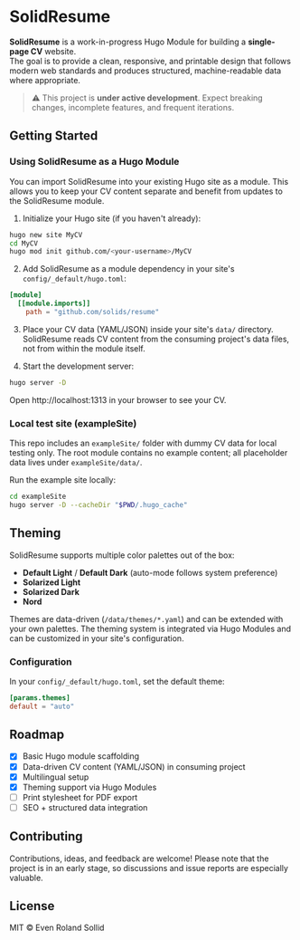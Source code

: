 # SolidResume

**SolidResume** is a work-in-progress Hugo Module for building a **single-page CV** website.  
The goal is to provide a clean, responsive, and printable design that follows modern web standards and produces structured, machine-readable data where appropriate.

> ⚠️ This project is **under active development**. Expect breaking changes, incomplete features, and frequent iterations.

## Getting Started

### Using SolidResume as a Hugo Module

You can import SolidResume into your existing Hugo site as a module. This allows you to keep your CV content separate and benefit from updates to the SolidResume module.

1. Initialize your Hugo site (if you haven't already):
```bash
hugo new site MyCV
cd MyCV
hugo mod init github.com/<your-username>/MyCV
```

2. Add SolidResume as a module dependency in your site's `config/_default/hugo.toml`:
```toml
[module]
  [[module.imports]]
    path = "github.com/solids/resume"
```

3. Place your CV data (YAML/JSON) inside your site's `data/` directory. SolidResume reads CV content from the consuming project's data files, not from within the module itself.

4. Start the development server:
```bash
hugo server -D
```

Open http://localhost:1313 in your browser to see your CV.

### Local test site (exampleSite)

This repo includes an `exampleSite/` folder with dummy CV data for local testing only. The root module contains no example content; all placeholder data lives under `exampleSite/data/`.

Run the example site locally:

```bash
cd exampleSite
hugo server -D --cacheDir "$PWD/.hugo_cache"
```

## Theming

SolidResume supports multiple color palettes out of the box:

- **Default Light** / **Default Dark** (auto-mode follows system preference)
- **Solarized Light**
- **Solarized Dark**
- **Nord**

Themes are data-driven (`/data/themes/*.yaml`) and can be extended with your own palettes. The theming system is integrated via Hugo Modules and can be customized in your site's configuration.

### Configuration

In your `config/_default/hugo.toml`, set the default theme:

```toml
[params.themes]
default = "auto"
```

## Roadmap

- [x] Basic Hugo module scaffolding
- [x] Data-driven CV content (YAML/JSON) in consuming project
- [x] Multilingual setup
- [x] Theming support via Hugo Modules
- [ ] Print stylesheet for PDF export
- [ ] SEO + structured data integration

## Contributing

Contributions, ideas, and feedback are welcome! Please note that the project is in an early stage, so discussions and issue reports are especially valuable.

## License

MIT © Even Roland Sollid
